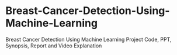 # Breast-Cancer-Detection-Using-Machine-Learning
Breast Cancer Detection Using Machine Learning Project Code, PPT, Synopsis, Report and Video Explanation
